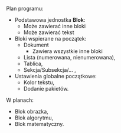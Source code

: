 Plan programu:
- Podstawowa jednostka **Blok**:
  - Może zawierać inne bloki
  - Może zawierać tekst
- Bloki wspierane na początek:
  - Dokument
    - Zawiera wszystkie inne bloki
  - Lista (numerowana, nienumerowana),
  - Tablica,
  - Sekcja/Subsekcja/... ,
- Ustawienia globalne początkowe:
  - Kolor tekstu,
  - Dodanie pakietów.

W planach:
  - Blok obrazka,
  - Blok algorytmu,
  - Blok matematyczny.
  